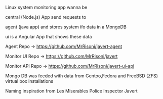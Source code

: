 Linux system monitoring  app wanna be

central (Node.js) App send requests to 

agent (java app) and stores system ifo data in a MongoDB

ui is a Angular App that shows these data

Agent Repo  -> https://github.com/MrRisoni/javert-agent

Monitor UI Repo  -> https://github.com/MrRisoni/javert

Monitor  API Repo  -> https://github.com/MrRisoni/javert-ui-api

Mongo DB was feeded with data from Gentoo,Fedora and FreeBSD (ZFS) virtual box installations

Naming inspiration from Les Miserables Police Inspector Javert
